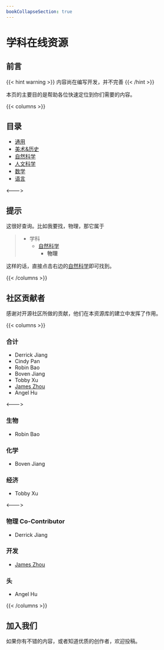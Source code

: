 ```yaml
---
bookCollapseSection: true
---
```


# 学科在线资源

## 前言

{{< hint warning >}}
内容尚在编写开发，并不完善
{{< /hint >}}

本页的主要目的是帮助各位快速定位到你们需要的内容。

{{< columns >}}

## 目录

- [通用](通用/)
- [美术&历史](美术历史/)
- [自然科学](自然科学/)
- [人文科学](人文科学/)
- [数学](数学/)
- [语言](语言/)

<--->

## 提示

这很好查询。比如我要找，物理，那它属于

> - 学科
>   - [自然科学](自然科学/)
>     - **物理**

这样的话，直接点击右边的[自然科学](自然科学/)即可找到。

{{< /columns >}}

## 社区贡献者

感谢对开源社区所做的贡献，他们在本资源库的建立中发挥了作用。

{{< columns >}}

### 合计

- Derrick Jiang
- Cindy Pan
- Robin Bao
- Boven Jiang
- Tobby Xu
- [James Zhou](https://www.jamesflare.com)
- Angel Hu

<--->

### 生物

- Robin Bao

### 化学

- Boven Jiang

### 经济

- Tobby Xu

<--->

### 物理 Co-Contributor

- Derrick Jiang

### 开发

- [James Zhou](https://www.jamesflare.com)

### 头

- Angel Hu

{{< /columns >}}

## 加入我们

如果你有不错的内容，或者知道优质的创作者，欢迎投稿。
